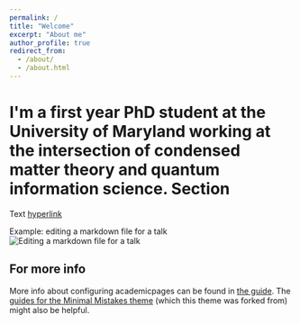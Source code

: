 ```yaml
---
permalink: /
title: "Welcome"
excerpt: "About me"
author_profile: true
redirect_from: 
  - /about/
  - /about.html
---
```


I'm a first year PhD student at the University of Maryland working at the intersection of condensed matter theory and quantum information science. 
Section
======
Text [hyperlink](https://pages.github.com/) 


Example: editing a markdown file for a talk
![Editing a markdown file for a talk](/images/editing-talk.png)

For more info
------
More info about configuring academicpages can be found in [the guide](https://academicpages.github.io/markdown/). The [guides for the Minimal Mistakes theme](https://mmistakes.github.io/minimal-mistakes/docs/configuration/) (which this theme was forked from) might also be helpful.
